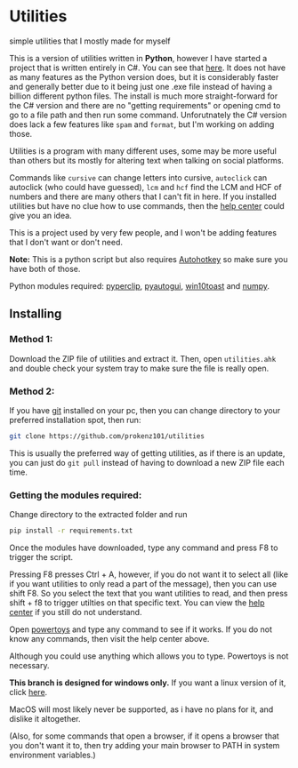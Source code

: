 # Utilities

simple utilities that I mostly made for myself

This is a version of utilities written in **Python**, however I have started a project that is written entirely in C#. You can see that [here](https://github.com/prokenz101/utilities-cs). It does not have as many features as the Python version does, but it is considerably faster and generally better due to it being just one .exe file instead of having a billion different python files. The install is much more straight-forward for the C# version and there are no "getting requirements" or opening cmd to go to a file path and then run some command. Unforutnately the C# version does lack a few features like `spam` and `format`, but I'm working on adding those.

Utilities is a program with many different uses, some may be more useful than others but its mostly for altering text when talking on social platforms.

Commands like `cursive` can change letters into cursive, `autoclick` can autoclick (who could have guessed), `lcm` and `hcf` find the LCM and HCF of numbers and there are many others that I can't fit in here. If you installed utilities but have no clue how to use commands, then the [help center](https://github.com/prokenz101/utilities/wiki/Help-Center-(Windows)) could give you an idea.

This is a project used by very few people, and I won't be adding features that I don't want or don't need.

**Note:** This is a python script but also requires [Autohotkey](https://autohotkey.com) so make sure you have both of those.

Python modules required: [pyperclip](https://pypi.org/project/pyperclip/), [pyautogui](https://pypi.org/project/PyAutoGUI/), [win10toast](https://pypi.org/project/win10toast/) and [numpy](https://pypi.org/project/numpy/).

## Installing
### Method 1:
Download the ZIP file of utilities and extract it.
Then, open `utilities.ahk` and double check your system tray to make sure the file is really open.

### Method 2:
If you have [git](https://git-scm.com/) installed on your pc, then you can change directory to your preferred installation spot, then run:
```bash
git clone https://github.com/prokenz101/utilities
```
This is usually the preferred way of getting utilities, as if there is an update, you can just do `git pull` instead of having to download a new ZIP file each time.

### **Getting the modules required**:
Change directory to the extracted folder and run
```bash
pip install -r requirements.txt
```

Once the modules have downloaded, type any command and press F8 to trigger the script.

Pressing F8 presses Ctrl + A, however, if you do not want it to select all (like if you want utilities to only read a part of the message), then you can use shift F8. So you select the text that you want utilities to read, and then press shift + f8 to trigger utilties on that specific text. You can view the [help center](https://github.com/prokenz101/utilities/wiki/Help-Center-(Windows)) if you still do not understand.

Open [powertoys](https://github.com/microsoft/PowerToys) and type any command to see if it works. If you do not know any commands, then visit the help center above.

Although you could use anything which allows you to type. Powertoys is not necessary.

**This branch is designed for windows only.** If you want a linux version of it, click [here](https://github.com/prokenz101/utilities/tree/linux-edition).

MacOS will most likely never be supported, as i have no plans for it, and dislike it altogether.

(Also, for some commands that open a browser, if it opens a browser that you don't want it to, then try adding your main browser to PATH in system environment variables.)
